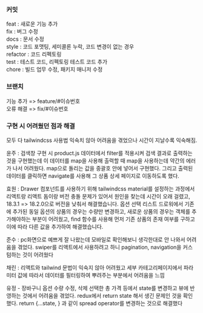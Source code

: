 ### 커밋
feat : 새로운 기능 추가  
fix : 버그 수정  
docs : 문서 수정  
style : 코드 포맷팅, 세미콜론 누락, 코드 변경이 없는 경우  
refactor : 코드 리펙토링  
test : 테스트 코드, 리펙토링 테스트 코드 추가  
chore : 빌드 업무 수정, 패키지 매니저 수정  

### 브랜치
기능 추가 => feature/#이슈번호   
오류 해결 => fix/#이슈번호

### 구현 시 어려웠던 점과 해결
모두 다 tailwindcss 사용법 익숙치 않아 어려움을 겪었으나 시간이 지날수록 익숙해짐.

윤주 : 검색창 구현 시 product.js 데이터에서 filter를 적용시켜 검색 결과로 출력하는 것을 구현했는데 
이 데이터를 map을 사용해 출력할 때 map을 사용하는데 약간의 에러가 나서 어려웠다.
map으로 돌리는 값을 중괄호 안에 넣어서 구현했다. 
그리고 출력된 데이터를 클릭하면 navigate를 사용해 그 상품 상세 페이지로 이동하도록 했다.

효원 :  Drawer 컴포넌트를 사용하기 위해 tailwindcss material를 설정하는 과정에서 리액트랑 리액트 돔이랑 버전 충돌 문제가 있어서 원인을 찾는데 시간이 오래 걸렸고, 18.3.1 => 18.2.0으로 버전을 낮춰서 해결했습니다. 옵션 선택 리스트 드로워에서 기존에 추가된 동일 옵션의 상품의 경우는 수량만 변경하고, 새로운 상품의 경우는 객체를 추가해야하는 부분이 어려웠고, find 함수를 사용해 먼저 기존 상품의 존재 여부를 구하고 이에 따라 다른 값을 추가하여 해결했습니다.

준수 : pc화면으로 예쁘게 잘 나왔는데 모바일로 확인해보니 생각한대로 안 나와서 어려움을 겪었다.
swiper를 리액트에서 사용하려고 하니 pagination, navigation을 커스텀하는 것이 어려웠다

채린 : 리액트와 tailwind 문법이 익숙지 않아 어려웠고
세부 카테고리페이지에서 파라미터 값에 따라서 데이터를 필터링하여 뿌려주는 부분에서 어려움을 느낌

유정 - 장바구니 옵션 수량 수정, 삭제 선택한 총 가격 등에서 state를 변경하고
뷰에 반영하는 것에서 어려움을 겪었다. redux에서 return state 해서 생긴 문제인 것을 확인했다.
return {...state, } 과 같이 spread operator를 변경하는 것으로 해결했다
